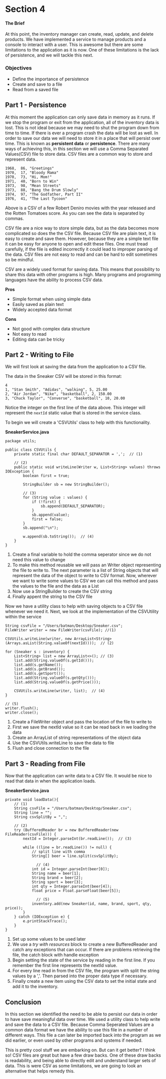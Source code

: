 # Section 4

#### The Brief

At this point, the inventory manager can create, read, update, and delete products. We have implemented a service to manage products and a console to interact with a user. This is awesome but there are some limitations to the application as
it is now. One of these limitations is the lack of persistence, and we will tackle this next.

### Objectives

* Define the importance of persistence
* Create and save to a file
* Read from a saved file

## Part 1 - Persistence

At this moment the application can only save data in memory as it runs. If we stop the program or exit from the application, all of the inventory data is lost. This is not ideal because we may need to shut the program down from time to time.
If there is ever a program crash the data will be lost as well. In order to save our data we will need to store it in a place that will persist over time. This is known as **persistent data** or **persistence**. There are many ways of achieving this, in this section we will use a Comma Separated Values(CSV) file to store data. CSV files are a common way to store and represent data. 

```
1968,  86, "Greetings"
1970,  17, "Bloody Mama"
1970,  73, "Hi, Mom!"
1971,  40, "Born to Win"
1973,  98, "Mean Streets"
1973,  88, "Bang the Drum Slowly"
1974,  97, "The Godfather, Part II"
1976,  41, "The Last Tycoon"
```
Above is a CSV of a few Robert Deniro movies with the year released and the Rotten Tomatoes score. As you can see the data is separated by commas.

CSV file are a nice way to store simple data, but as the data becomes more complicated so does the the CSV file. Because CSV file are plain text, it is easy to create and save them. However, because they are a simple text file it can be easy 
for anyone to open and edit these files. One must tread carefully, if the file is edited incorrectly it could lead to improper parsing of the data. CSV files are not easy to read and can be hard to edit sometimes so be mindful. 

CSV are a widely used format for saving data. This means that possibility to share this data with other programs is high. Many programs and programing languages have the ability to process CSV data.

**Pros**

* Simple format when using simple data
* Easily saved as plain text
* Widely accepted data format

**Cons**

* Not good with complex data structure
* Not easy to read
* Editing data can be tricky

## Part 2 - Writing to File
We will first look at saving the data from the application to a CSV file. 

The data in the Sneaker CSV will be stored in this format:

```
4
1, "Stan Smith", "Adidas", "walking", 5, 25.00
2, "Air Jordan", "Nike", "basketball", 2, 150.00
3, "Chuck Taylor", "Converse", "basketball", 10, 20.00 
```

Notice the integer on the first line of the data above. This integer will represent the ```nextId``` static value that is stored in the service class.

To begin we will create a 'CSVUtils' class to help with this functionality.


**SneakerService.java**

```
package utils;

public class CSVUtils {
    private static final char DEFAULT_SEPARATOR = ',';  // (1)
	
	// (2)
    public static void writeLine(Writer w, List<String> values) throws IOException {
        boolean first = true;

        StringBuilder sb = new StringBuilder();
		
		// (3)
        for (String value : values) {
            if (!first) {
                sb.append(DEFAULT_SEPARATOR);
            }
            sb.append(value);
            first = false;
        }
        sb.append("\n");
        
        w.append(sb.toString());  // (4)
    }
}
```

1. Create a final variable to hold the comma seperator since we do not need this value to change
2. To make this method reusable we will pass an Writer object representing the file to write to. The next parameter is a list of String objects that will represent the data of the object to write to CSV format. Now, wherever we want to write some values to CSV we can call this method and pass the values to the file and the data as a List
3. Now use a StringBuilder to create the CSV string
4. Finally appent the string to the CSV file

Now we have a utility class to help with saving objects to a CSV file whenever we need it. Next, we look at the implementation of the CSVUtility within the service

```
String csvFile = "/Users/batman/Desktop/Sneaker.csv";
FileWriter writer = new FileWriter(csvFile); //(1)

CSVUtils.writeLine(writer, new ArrayList<String>(Arrays.asList(String.valueOf(nextId))));  // (2)

for (Sneaker s : inventory) {
    List<String> list = new ArrayList<>(); // (3)
    list.add(String.valueOf(s.getId()));
    list.add(s.getName());
    list.add(s.getBrand());
    list.add(s.getSport());
    list.add(String.valueOf(s.getQty()));
    list.add(String.valueOf(s.getPrice()));

    CSVUtils.writeLine(writer, list);  // (4)
}

// (5)
writer.flush();
writer.close();
```
1. Create a FileWriter object and pass the location of the file to write to
2. First we save the nextId value so it can be read back in we loading the data
3. Create an ArrayList of string representations of the object data
4. Use the CSVUtils.writeLine to save the data to file
5. Flush and close connection to the file

## Part 3 - Reading from File

Now that the application can write data to a CSV file. It would be nice to read that data in when the application loads.

**SneakerService.java**

```
private void loadData(){
	// (1)
	String csvFile = "/Users/batman/Desktop/Sneaker.csv";
	String line = "";
	String csvSplitBy = ",";
	
	// (2)
	try (BufferedReader br = new BufferedReader(new FileReader(csvFile))) {
	    nextId = Integer.parseInt(br.readLine());  // (3)
	
	    while ((line = br.readLine()) != null) {
	        // split line with comma
	        String[] beer = line.split(csvSplitBy);
	
			  // (4)
	        int id = Integer.parseInt(beer[0]);
	        String name = beer[1];
	        String brand = beer[2];
	        String sport = beer[3];
	        int qty = Integer.parseInt(beer[4]);
	        float price = Float.parseFloat(beer[5]);
	
			  // (5)
	        inventory.add(new Sneaker(id, name, brand, sport, qty, price));
	    }
	} catch (IOException e) {
	    e.printStackTrace();
	}
}
```

1. Set up some values to be used later
2. We use a *try with resources* block to create a new BufferedReader and catch any exceptions that can occur. If there are problems retrieving the file, the catch block with handle exception
3. Begin setting the state of the service by reading in the first line. If you remember the first line represents the nextId value.
4. For every line read in from the CSV file, the program with split the string values by a ','. Then parsed into the proper data type if necessary.
5. Finally create a new item using the CSV data to set the initial state and add it to the inventory.

## Conclusion

In this section we identified the need to be able to persist our data in order to have save meaningful data over time. We used a utility class to help write and save the data to a CSV file. Because Comma Seperated Values are a common data format we have the ability to use this file in a number of different ways. This file a can later be imported back into the program as we did earlier, or even used by other programs and systems if needed.

This is pretty cool stuff we are embarking on. But can it get better? I think so! CSV files are great but have a few draw backs. One of these draw backs is readability, and being able to directly edit and understand larger sets of data. This is were CSV as some limitations, we are going to look an alternative that helps remedy this.